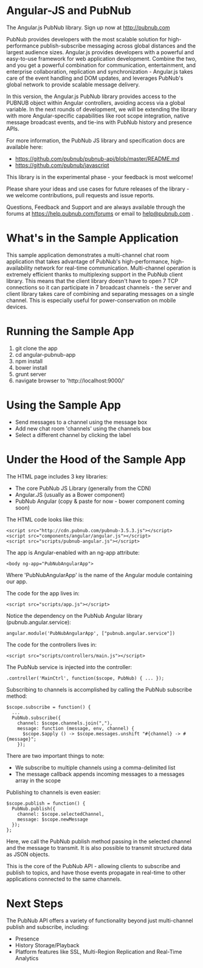 Angular-JS and PubNub
=========================
The Angular.js PubNub library. Sign up now at http://pubnub.com

PubNub provides developers with the most scalable solution for
high-performance publish-subscribe messaging across global distances
and the largest audience sizes. Angular.js provides developers with
a powerful and easy-to-use framework for web application development.
Combine the two, and you get a powerful combination for communication,
entertainment, and enterprise collaboration, replication and
synchronization - Angular.js takes care of the event handling and DOM
updates, and leverages PubNub's global network to provide scalable
message delivery.

In this version, the Angular.js PubNub library provides access to the
PUBNUB object within Angular controllers, avoiding access via a global
variable. In the next rounds of development, we will be extending the
library with more Angular-specific capabilities like root scope integration,
native message broadcast events, and tie-ins with PubNub history and
presence APIs.

For more information, the PubNub JS library and specification docs are
available here:

* https://github.com/pubnub/pubnub-api/blob/master/README.md
* https://github.com/pubnub/javascript

This library is in the experimental phase - your feedback is most welcome!

Please share your ideas and use cases for future releases of the library - we
welcome contributions, pull requests and issue reports.

Questions, Feedback and Support and are always available through the
forums at https://help.pubnub.com/forums or email to help@pubnub.com .


# What's in the Sample Application

This sample application demonstrates a multi-channel chat room application
that takes advantage of PubNub's high-performance, high-availability network
for real-time communication. Multi-channel operation is extremely efficient
thanks to multiplexing support in the PubNub client library. This means that
the client library doesn't have to open 7 TCP connections so it can participate
in 7 broadcast channels - the server and client library takes care of combining
and separating messages on a single channel. This is especially useful for
power-conservation on mobile devices.


# Running the Sample App

1. git clone the app
1. cd angular-pubnub-app
1. npm install
1. bower install
1. grunt server
1. navigate browser to 'http://localhost:9000/'


# Using the Sample App

* Send messages to a channel using the message box
* Add new chat room 'channels' using the channels box
* Select a different channel by clicking the label


# Under the Hood of the Sample App

The HTML page includes 3 key libraries:

* The core PubNub JS Library (generally from the CDN)
* Angular.JS (usually as a Bower component)
* PubNub Angular (copy & paste for now - bower component coming soon)

The HTML code looks like this:

    <script src="http://cdn.pubnub.com/pubnub-3.5.3.js"></script>
    <script src="components/angular/angular.js"></script>
    <script src="scripts/pubnub-angular.js"></script>


The app is Angular-enabled with an ng-app attribute:

    <body ng-app="PubNubAngularApp">
    
Where 'PubNubAngularApp' is the name of the Angular module containing our app.

The code for the app lives in:

    <script src="scripts/app.js"></script>

Notice the dependency on the PubNub Angular library (pubnub.angular.service):

    angular.module('PubNubAngularApp', ["pubnub.angular.service"])

The code for the controllers lives in:

    <script src="scripts/controllers/main.js"></script>

The PubNub service is injected into the controller:

    .controller('MainCtrl', function($scope, PubNub) { ... });

Subscribing to channels is accomplished by calling the PubNub subscribe method:

    $scope.subscribe = function() {
      ...
      PubNub.subscribe({
        channel: $scope.channels.join(","),
        message: function (message, env, channel) {
          $scope.$apply () -> $scope.messages.unshift "#{channel} -> #{message}";
        });

There are two important things to note:

* We subscribe to multiple channels using a comma-delimited list
* The message callback appends incoming messages to a messages array in the scope


Publishing to channels is even easier:

    $scope.publish = function() {
      PubNub.publish({
        channel: $scope.selectedChannel,
        message: $scope.newMessage
      });
    };

Here, we call the PubNub publish method passing in the selected channel
and the message to transmit. It is also possible to transmit structured
data as JSON objects.

This is the core of the PubNub API - allowing clients to subscribe and
publish to topics, and have those events propagate in real-time to other
applications connected to the same channels.


# Next Steps

The PubNub API offers a variety of functionality beyond just multi-channel
publish and subscribe, including:

* Presence
* History Storage/Playback
* Platform features like SSL, Multi-Region Replication and Real-Time Analytics


